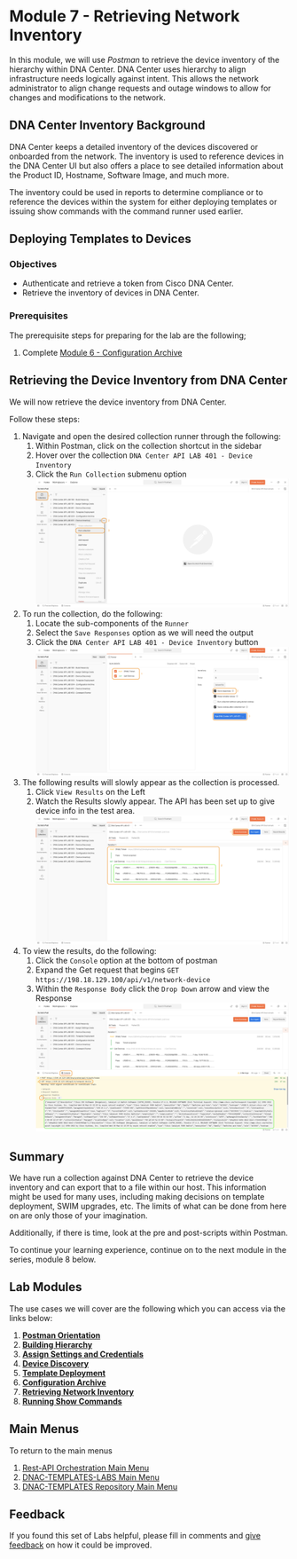 # Module 7 - Retrieving Network Inventory
In this module, we will use *Postman* to retrieve the device inventory of the hierarchy within DNA Center. DNA Center uses hierarchy to align infrastructure needs logically against intent. This allows the network administrator to align change requests and outage windows to allow for changes and modifications to the network.

## DNA Center Inventory Background
DNA Center keeps a detailed inventory of the devices discovered or onboarded from the network. The inventory is used to reference devices in the DNA Center UI but also offers a place to see detailed information about the Product ID, Hostname, Software Image, and much more.

The inventory could be used in reports to determine compliance or to reference the devices within the system for either deploying templates or issuing show commands with the command runner used earlier.

## Deploying Templates to Devices
### Objectives
- Authenticate and retrieve a token from Cisco DNA Center.
- Retrieve the inventory of devices in DNA Center.

### Prerequisites
The prerequisite steps for preparing for the lab are the following;
1. Complete [Module 6 - Configuration Archive](./module6-archive.md)

## Retrieving the Device Inventory from DNA Center 
We will now retrieve the device inventory from DNA Center.

Follow these steps:

1. Navigate and open the desired collection runner through the following:
   1. Within Postman, click on the collection shortcut in the sidebar
   2. Hover over the collection `DNA Center API LAB 401 - Device Inventory`
   3. Click the `Run Collection` submenu option
      ![json](./images/Postman-Collection-DeviceInventory.png?raw=true "Import JSON")
2. To run the collection, do the following:
   1. Locate the sub-components of the `Runner`
   2. Select the `Save Responses` option as we will need the output
   3. Click  the `DNA Center API LAB 401 - Device Inventory` button
      ![json](./images/Postman-Collection-DeviceInventory-Runner.png?raw=true "Import JSON")
3. The following results will slowly appear as the collection is processed.
   1. Click `View Results` on the Left
   2. Watch the Results slowly appear. The API has been set up to give device info in the test area.
   ![json](./images/Postman-Collection-DeviceInventory-Summary.png?raw=true "Import JSON")
5. To view the results, do the following:
   1. Click the `Console` option at the bottom of postman
   2. Expand the Get request that begins `GET https://198.18.129.100/api/v1/network-device` 
   3. Within the `Response Body` click the `Drop Down` arrow and view the Response
      ![json](./images/Postman-Collection-DeviceInventory-Console.png?raw=true "Import JSON")

## Summary
We have run a collection against DNA Center to retrieve the device inventory and can export that to a file within our host. This information might be used for many uses, including making decisions on template deployment, SWIM upgrades, etc. The limits of what can be done from here on are only those of your imagination.

Additionally, if there is time, look at the pre and post-scripts within Postman.

To continue your learning experience, continue on to the next module in the series, module 8 below.

## Lab Modules
The use cases we will cover are the following which you can access via the links below:

1. [**Postman Orientation**](./module1-postman.md)
2. [**Building Hierarchy**](./module2-hierarchy.md)
3. [**Assign Settings and Credentials**](./module3-settings.md)
4. [**Device Discovery**](./module4-discovery.md)
5. [**Template Deployment**](./module5-templates.md)
6. [**Configuration Archive**](./module6-archive.md)
7. [**Retrieving Network Inventory**](./module7-inventory.md)
8. [**Running Show Commands**](./module8-commands.md)

## Main Menus
To return to the main menus
1. [Rest-API Orchestration Main Menu](./README.md)
2. [DNAC-TEMPLATES-LABS Main Menu](../README.md)
3. [DNAC-TEMPLATES Repository Main Menu](.../README.md)

## Feedback
If you found this set of Labs helpful, please fill in comments and [give feedback](https://app.smartsheet.com/b/form/f75ce15c2053435283a025b1872257fe) on how it could be improved.